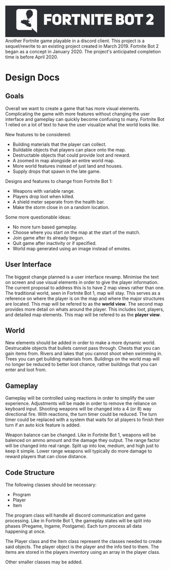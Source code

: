 ![Logo](DiscordFortniteBot2/FortniteBot2.png "Epic Logo")
Another Fortnite game playable in a discord client. This project is a sequel/rewrite to an existing project created in March 2019. Fortnite Bot 2 began as a concept in January 2020. The project's anticipated completion time is before April 2020. 

# Design Docs

## Goals
Overall we want to create a game that has more visual elements. Complicating the game with more features without changing the user interface and gameplay can quickly become confusing to many. Fortnite Bot 1 relied on a lot of text to have the user visualize what the world looks like.

New features to be considered:
* Building materials that the player can collect.
* Buildable objects that players can place onto the map.
* Destructable objects that could provide loot and reward.
* A zoomed in map alongside an entire world map.
* More world features instead of just land and houses.
* Supply drops that spawn in the late game.

Designs and features to change from Fortnite Bot 1:
* Weapons with variable range.
* Players drop loot when killed.
* A shield meter seperate from the health bar.
* Make the storm close in on a random location.

Some more questionable ideas:
* No more turn based gameplay.
* Choose where you start on the map at the start of the match.
* Join game after its already begun.
* Quit game after inactivity or if specified.
* World map generated using an image instead of emotes.

## User Interface
The biggest change planned is a user interface revamp. Minimise the text on screen and use visual elements in order to give the player information. The current proposal to address this is to have 2 map views rather than one. The traditional world, seen in Fortnite Bot 1,  map will stay. This serves as a reference on where the player is on the map and where the major structures are located. This map will be refered to as the **world view**. The second map provides more detail on whats around the player. This includes loot, players, and detailed map elements. This map will be refered to as the **player view**.

## World
New elements should be added in order to make a more dynamic world. Destrucable objects that bullets cannot pass through. Chests that you can gain items from. Rivers and lakes that you cannot shoot when swimming in. Trees you can get building materials from. Buildings on the world map will no longer be reduced to better loot chance, rather buildings that you can enter and loot from.

## Gameplay
Gameplay will be controlled using reactions in order to simplify the user experience. Adjustments will be made in order to remove the reliance on keyboard input. Shooting weapons will be changed into a 4 (or 8) way directional fire. With reactions, the turn timer could be reduced. The turn timer could be replaced with a system that waits for all players to finish their turn if an auto kick feature is added.

Weapon balance can be changed. Like in Fortnite Bot 1, weapons will be balenced on ammo amount and the damage they output. The range factor will be changed into real range. Split up into low, medium, and high just to keep it simple. Lower range weapons will typically do more damage to reward players that can close distance.

## Code Structure
The following classes should be necessary:
* Program
* Player
* Item

The program class will handle all discord communication and game processing. Like in Fortnite Bot 1, the gameplay states will be split into phases (Pregame, Ingame, Postgame). Each turn process all data happening at once.

The Player class and the Item class represent the classes needed to create said objects. The player object is the player and the info tied to them. The items are stored in the players inventory using an array in the player class.

Other smaller classes may be added.

